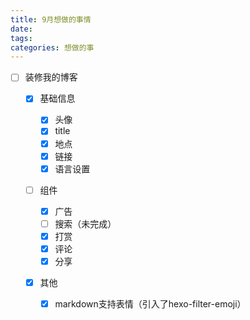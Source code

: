 ```yaml
---
title: 9月想做的事情
date: 
tags:  
categories: 想做的事
---
```


- [ ] 装修我的博客

  - [x] 基础信息

    - [x] 头像
    - [x] title
    - [x] 地点
    - [x] 链接
    - [x] 语言设置

  - [ ] 组件

    - [x] 广告
    - [ ] 搜索（未完成）
    - [x] 打赏
    - [x] 评论
    - [x] 分享

  - [x] 其他
  
    - [x] markdown支持表情（引入了hexo-filter-emoji）
  
    